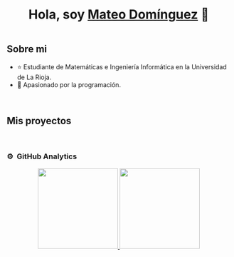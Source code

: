 <div align="center">
<h1 align="center">Hola, soy <a href="https://mateo.es">Mateo Domínguez</a> 👋</h1>
</div>
<img src="">

## Sobre mi

- ⭐ Estudiante de Matemáticas e Ingeniería Informática en la Universidad de La Rioja.
- 📲 Apasionado por la programación.

<br>

## Mis proyectos

<br>

### ⚙️ &nbsp;GitHub Analytics

<p align="center">
<a href="https://github.com/ArisGuimera">
  <img height="180em" src="https://github-readme-stats-eight-theta.vercel.app/api?username=madomigo&show_icons=true&theme=algolia&include_all_commits=true&count_private=true"/>
  <img height="180em" src="https://github-readme-stats-eight-theta.vercel.app/api/top-langs/?username=madomigo&layout=compact&langs_count=8&theme=algolia"/>
</a>
</p>
